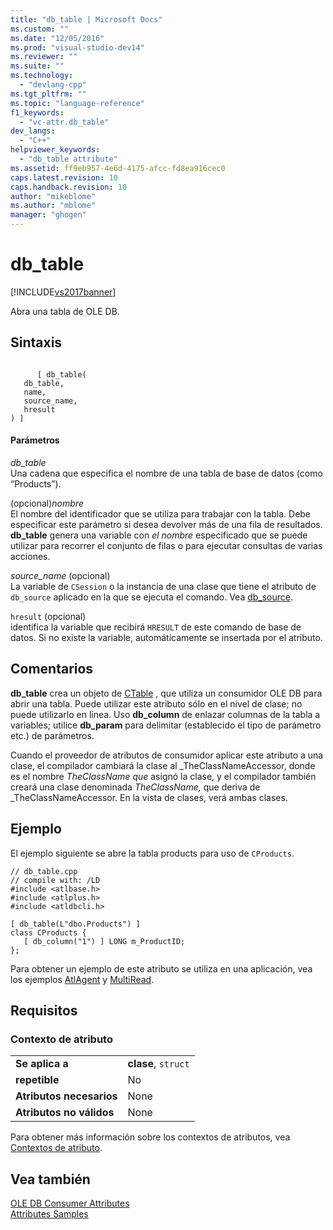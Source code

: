 ```yaml
---
title: "db_table | Microsoft Docs"
ms.custom: ""
ms.date: "12/05/2016"
ms.prod: "visual-studio-dev14"
ms.reviewer: ""
ms.suite: ""
ms.technology: 
  - "devlang-cpp"
ms.tgt_pltfrm: ""
ms.topic: "language-reference"
f1_keywords: 
  - "vc-attr.db_table"
dev_langs: 
  - "C++"
helpviewer_keywords: 
  - "db_table attribute"
ms.assetid: ff9eb957-4e6d-4175-afcc-fd8ea916cec0
caps.latest.revision: 10
caps.handback.revision: 10
author: "mikeblome"
ms.author: "mblome"
manager: "ghogen"
---
```

# db_table
[!INCLUDE[vs2017banner](../assembler/inline/includes/vs2017banner.md)]

Abra una tabla de OLE DB.  
  
## Sintaxis  
  
```  
  
      [ db_table(   
   db_table,   
   name,   
   source_name,   
   hresult   
) ]  
```  
  
#### Parámetros  
 *db\_table*  
 Una cadena que especifica el nombre de una tabla de base de datos \(como “Products”\).  
  
 \(opcional\)*nombre*  
 El nombre del identificador que se utiliza para trabajar con la tabla.  Debe especificar este parámetro si desea devolver más de una fila de resultados.  **db\_table** genera una variable con *el nombre* especificado que se puede utilizar para recorrer el conjunto de filas o para ejecutar consultas de varias acciones.  
  
 *source\_name* \(opcional\)  
 La variable de `CSession` o la instancia de una clase que tiene el atributo de `db_source` aplicado en la que se ejecuta el comando.  Vea [db\_source](../windows/db-source.md).  
  
 `hresult` \(opcional\)  
 identifica la variable que recibirá `HRESULT` de este comando de base de datos.  Si no existe la variable, automáticamente se insertada por el atributo.  
  
## Comentarios  
 **db\_table** crea un objeto de [CTable](../data/oledb/ctable-class.md) , que utiliza un consumidor OLE DB para abrir una tabla.  Puede utilizar este atributo sólo en el nivel de clase; no puede utilizarlo en línea.  Uso **db\_column** de enlazar columnas de la tabla a variables; utilice **db\_param** para delimitar \(establecido el tipo de parámetro etc.\) de parámetros.  
  
 Cuando el proveedor de atributos de consumidor aplicar este atributo a una clase, el compilador cambiará la clase al \_TheClassNameAccessor, donde es el nombre *TheClassName que* asignó la clase, y el compilador también creará una clase denominada *TheClassName,* que deriva de \_TheClassNameAccessor.  En la vista de clases, verá ambas clases.  
  
## Ejemplo  
 El ejemplo siguiente se abre la tabla products para uso de `CProducts`.  
  
```  
// db_table.cpp  
// compile with: /LD  
#include <atlbase.h>  
#include <atlplus.h>  
#include <atldbcli.h>  
  
[ db_table(L"dbo.Products") ]  
class CProducts {  
   [ db_column("1") ] LONG m_ProductID;  
};  
```  
  
 Para obtener un ejemplo de este atributo se utiliza en una aplicación, vea los ejemplos [AtlAgent](http://msdn.microsoft.com/es-es/52bef5da-c1a0-4223-b4e6-9e464b6db409) y [MultiRead](http://msdn.microsoft.com/es-es/5a2a915a-77dc-492f-94b2-1b809995dd5e).  
  
## Requisitos  
  
### Contexto de atributo  
  
|||  
|-|-|  
|**Se aplica a**|**clase**, `struct`|  
|**repetible**|No|  
|**Atributos necesarios**|None|  
|**Atributos no válidos**|None|  
  
 Para obtener más información sobre los contextos de atributos, vea [Contextos de atributo](../windows/attribute-contexts.md).  
  
## Vea también  
 [OLE DB Consumer Attributes](../windows/ole-db-consumer-attributes.md)   
 [Attributes Samples](http://msdn.microsoft.com/es-es/558ebdb2-082f-44dc-b442-d8d33bf7bdb8)